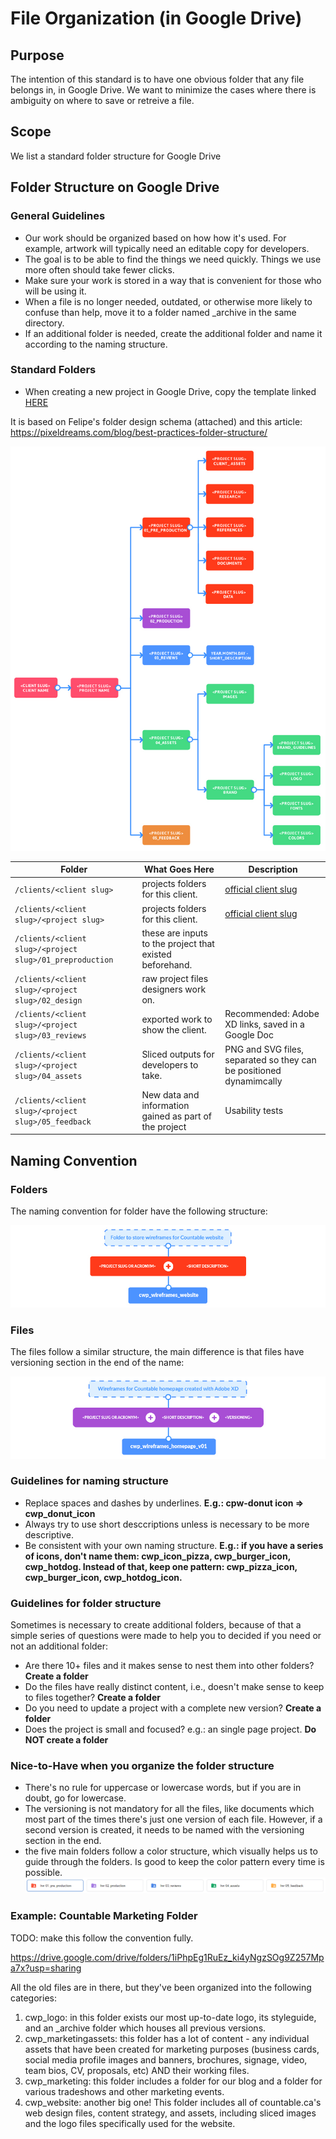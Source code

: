 # File Organization (in Google Drive)

## Purpose

The intention of this standard is to have one obvious folder that any file belongs in, in Google Drive. We want to minimize the cases where there is ambiguity on where to save or retreive a file.

## Scope

We list a standard folder structure for Google Drive


## Folder Structure on Google Drive

### General Guidelines
  * Our work should be organized based on how how it's used. For example, artwork will typically need an editable copy for developers.
  * The goal is to be able to find the things we need quickly. Things we use more often should take fewer clicks.
  * Make sure your work is stored in a way that is convenient for those who will be using it.
  * When a file is no longer needed, outdated, or otherwise more likely to confuse than help, move it to a folder named _archive in the same directory.
  * If an additional folder is needed, create the additional folder and name it according to the naming structure.
### Standard Folders

  * When creating a new project in Google Drive, copy the template linked [HERE](https://drive.google.com/drive/u/0/folders/19uOpYepddtD_fsheccNiAdTOPYYaAymg?ddrp=1)

It is based on Felipe's folder design schema (attached) and this article: https://pixeldreams.com/blog/best-practices-folder-structure/

![Countable Web Production, File Organization Tree](https://github.com/fepirata/final-exam-special-topics/blob/master/public/cwp_file_organization_tree_v01.jpg?raw=true)

| Folder  | What Goes Here | Description |
| ------------- | ------------- | ------------- |
| `/clients/<client slug>` | projects folders for this client. | [official client slug](https://docs.google.com/spreadsheets/d/11IvCJCtw0iD4vWEOY_tNMvpUnte2eb1Z3exMMtevIzk/edit#gid=279543225) |
| `/clients/<client slug>/<project slug>` | projects folders for this client. | [official client slug](https://docs.google.com/spreadsheets/d/11IvCJCtw0iD4vWEOY_tNMvpUnte2eb1Z3exMMtevIzk/edit#gid=279543225) |
| `/clients/<client slug>/<project slug>/01_preproduction` | these are inputs to the project that existed beforehand. |  |
| `/clients/<client slug>/<project slug>/02_design` | raw project files designers work on. | |
| `/clients/<client slug>/<project slug>/03_reviews` | exported work to show the client. | Recommended: Adobe XD links, saved in a Google Doc |
| `/clients/<client slug>/<project slug>/04_assets` | Sliced outputs for developers to take. | PNG and SVG files, separated so they can be positioned dynamimcally |
| `/clients/<client slug>/<project slug>/05_feedback` | New data and information gained as part of the project | Usability tests | 

## Naming Convention

### Folders
The naming convention for folder have the following structure:

![Countable Web Production, Naming Structure guide for folders](
https://github.com/fepirata/final-exam-special-topics/blob/master/public/cwp_naming_guide_folder_v03.jpg?raw=true)

### Files

The files follow a similar structure, the main difference is that files have versioning section in the end of the name:

![Countable Web Production, Naming Structure guide for files](
https://github.com/fepirata/final-exam-special-topics/blob/master/public/cwp_naming_guide_file_v01.jpg?raw=true)

### Guidelines for naming structure

* Replace spaces and dashes by underlines. <b>E.g.: cpw-donut icon => cwp_donut_icon</b>
* Always try to use short desccriptions unless is necessary to be more descriptive.
* Be consistent with your own naming structure. <b>E.g.: if you have a series of icons, don't name them: cwp_icon_pizza, cwp_burger_icon, cwp_hotdog. Instead of that, keep one pattern: cwp_pizza_icon, cwp_burger_icon, cwp_hotdog_icon.</b>

### Guidelines for folder structure

Sometimes is necessary to create additional folders, because of that a simple series of questions were made to help you to decided if you need or not an additional folder:
* Are there 10+ files and it makes sense to nest them into other folders? <b>Create a folder</b>
* Do the files have really distinct content, i.e., doesn't make sense to keep to files together? <b>Create a folder</b>
* Do you need to update a project with a complete new version? <b>Create a folder</b>
* Does the project is small and focused? e.g.: an single page project. <b>Do NOT create a folder</b>


### Nice-to-Have when you organize the folder structure

* There's no rule for uppercase or lowercase words, but if you are in doubt, go for lowercase.
* The versioning is not mandatory for all the files, like documents which most part of the times there's just one version of each file. However, if a second version is created, it needs to be named with the versioning section in the end.
* the five main folders follow a color structure, which visually helps us to guide through the folders. Is good to keep the color pattern every time is possible.
![Countable Web Production, folder color example](https://github.com/fepirata/final-exam-special-topics/blob/master/public/cwp_file_structure_folder_color_example.png)

### Example: Countable Marketing Folder

TODO: make this follow the convention fully.

https://drive.google.com/drive/folders/1iPhpEg1RuEz_ki4yNgzSOg9Z257Mpa7x?usp=sharing

All the old files are in there, but they've been organized into the following categories:
1. cwp_logo: in this folder exists our most up-to-date logo, its styleguide, and an _archive folder which houses all previous versions.
2. cwp_marketingassets: this folder has a lot of content - any individual assets that have been created for marketing purposes (business cards, social media profile images and banners, brochures, signage, video, team bios, CV, proposals, etc) AND their working files.
3. cwp_marketing: this folder includes a folder for our blog and a folder for various tradeshows and other marketing events.
4. cwp_website: another big one!  This folder includes all of countable.ca's web design files, content strategy, and assets, including sliced images and the logo files specifically used for the website.



